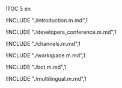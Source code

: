 <!-- generate toc and section in headers, https://github.com/hailiang-wang/markup-markdown -->
!TOC 5 en

<!-- 导语 -->
!INCLUDE "./introduction.m.md",1
<!-- 开发者会议 -->
!INCLUDE "./developers_conference.m.md",1
<!-- 渠道 -->
!INCLUDE "./channels.m.md",1
<!-- 坐席工作台 -->
!INCLUDE "./workspace.m.md",1
<!-- 机器人客服，知识库 -->
!INCLUDE "./bot.m.md",1
<!-- 多语言 -->
!INCLUDE "./multilingual.m.md",1
